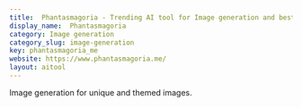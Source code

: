 ```yaml
---
title:  Phantasmagoria - Trending AI tool for Image generation and best alternatives
display_name:  Phantasmagoria
category: Image generation
category_slug: image-generation
key: phantasmagoria_me
website: https://www.phantasmagoria.me/
layout: aitool
---
```


Image generation for unique and themed images.
